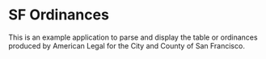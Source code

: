 SF Ordinances
=============
This is an example application to parse and display the table or ordinances produced by American Legal for the City and County of San Francisco.